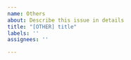 ```yaml
---
name: Others
about: Describe this issue in details
title: "[OTHER] title"
labels: ''
assignees: ''

---
```



